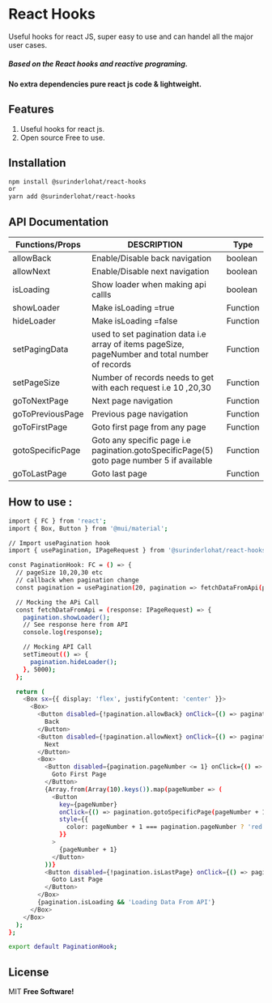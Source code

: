 # React Hooks

Useful hooks for react JS, super easy to use and can handel all the major user cases.
##### Based on the React hooks and reactive programing.
#### No extra dependencies pure react js code & lightweight.

## Features
1. Useful hooks for react js.
2. Open source Free to use.

## Installation
```sh
npm install @surinderlohat/react-hooks
or
yarn add @surinderlohat/react-hooks
```
## API Documentation
| Functions/Props |  DESCRIPTION | Type
| ------ | ------ | ----- |
| allowBack | Enable/Disable back navigation | boolean
| allowNext | Enable/Disable next navigation | boolean
| isLoading | Show loader when making api callls | boolean
| showLoader | Make isLoading =true | Function
| hideLoader | Make isLoading =false | Function
| setPagingData | used to set pagination data i.e array of items pageSize, pageNumber and total number of records | Function
| setPageSize | Number of records needs to get with each request i.e 10 ,20,30 | Function
| goToNextPage | Next page navigation | Function
| goToPreviousPage | Previous page navigation | Function
| goToFirstPage | Goto first page from any page | Function
| gotoSpecificPage | Goto any specific page  i.e pagination.gotoSpecificPage(5) goto page number 5 if available | Function 
| goToLastPage | Goto last page | Function

## How to use :
```sh
import { FC } from 'react';
import { Box, Button } from '@mui/material';

// Import usePagination hook
import { usePagination, IPageRequest } from '@surinderlohat/react-hooks';

const PaginationHook: FC = () => {
  // pageSize 10,20,30 etc
  // callback when pagination change
  const pagination = usePagination(20, pagination => fetchDataFromApi(pagination));

  // Mocking the APi Call
  const fetchDataFromApi = (response: IPageRequest) => {
    pagination.showLoader();
    // See response here from API
    console.log(response);

    // Mocking API Call
    setTimeout(() => {
      pagination.hideLoader();
    }, 5000);
  };

  return (
    <Box sx={{ display: 'flex', justifyContent: 'center' }}>
      <Box>
        <Button disabled={!pagination.allowBack} onClick={() => pagination.goToPreviousPage()}>
          Back
        </Button>
        <Button disabled={!pagination.allowNext} onClick={() => pagination.goToNextPage()}>
          Next
        </Button>
        <Box>
          <Button disabled={pagination.pageNumber <= 1} onClick={() => pagination.goToFirstPage()}>
            Goto First Page
          </Button>
          {Array.from(Array(10).keys()).map(pageNumber => (
            <Button
              key={pageNumber}
              onClick={() => pagination.gotoSpecificPage(pageNumber + 1)}
              style={{
                color: pageNumber + 1 === pagination.pageNumber ? 'red' : 'blue',
              }}
            >
              {pageNumber + 1}
            </Button>
          ))}
          <Button disabled={!pagination.isLastPage} onClick={() => pagination.goToFirstPage()}>
            Goto Last Page
          </Button>
        </Box>
        {pagination.isLoading && 'Loading Data From API'}
      </Box>
    </Box>
  );
};

export default PaginationHook;


```

## License
MIT **Free Software!**
